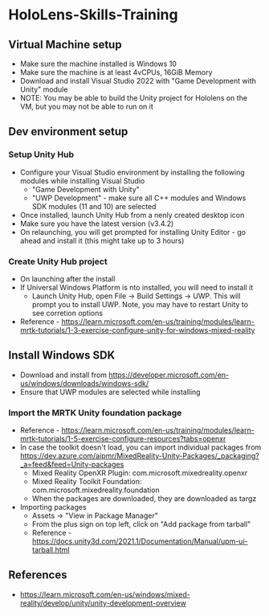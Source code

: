 # HoloLens-Skills-Training

## Virtual Machine setup
 * Make sure the machine installed is Windows 10
 * Make sure the machine is at least 4vCPUs, 16GiB Memory
 * Download and install Visual Studio 2022 with "Game Development with Unity" module
 * NOTE: You may be able to build the Unity project for Hololens on the VM, but you may not be able to run on it

## Dev environment setup

### Setup Unity Hub
 * Configure your Visual Studio environment by installing the following modules while installing Visual Studio
   * "Game Development with Unity"
   * "UWP Development" - make sure all C++ modules and Windows SDK modules (11 and 10) are selected
 * Once installed, launch Unity Hub from a nenly created desktop icon
 * Make sure you have the latest version (v3.4.2)
 * On relaunching, you will get prompted for installing Unity Editor - go ahead and install it (this might take up to 3 hours)

### Create Unity Hub project
 * On launching after the install
 * If Universal Windows Platform is nto installed, you will need to install it
   * Launch Unity Hub, open File -> Build Settings -> UWP. This will prompt you to install UWP. Note, you may have to restart Unity to see corretion options
 * Reference - https://learn.microsoft.com/en-us/training/modules/learn-mrtk-tutorials/1-3-exercise-configure-unity-for-windows-mixed-reality
 
## Install Windows SDK
 * Download and install from https://developer.microsoft.com/en-us/windows/downloads/windows-sdk/
 * Ensure that UWP modules are selected while installing

### Import the MRTK Unity foundation package
 * Reference - https://learn.microsoft.com/en-us/training/modules/learn-mrtk-tutorials/1-5-exercise-configure-resources?tabs=openxr
 * In case the toolkit doesn't load, you can import individual packages from https://dev.azure.com/aipmr/MixedReality-Unity-Packages/_packaging?_a=feed&feed=Unity-packages
   * Mixed Reality OpenXR Plugin: com.microsoft.mixedreality.openxr
   * Mixed Reality Toolkit Foundation: com.microsoft.mixedreality.foundation
   * When the packages are downloaded, they are downloaded as targz
 * Importing packages
   * Assets -> "View in Package Manager"
   * From the plus sign on top left, click on "Add package from tarball"
   * Reference - https://docs.unity3d.com/2021.1/Documentation/Manual/upm-ui-tarball.html
 
## References
 * https://learn.microsoft.com/en-us/windows/mixed-reality/develop/unity/unity-development-overview